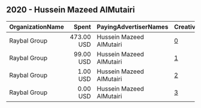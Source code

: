 ## 2020 - Hussein Mazeed AlMutairi 
|OrganizationName|Spent|PayingAdvertiserNames|CreativeUrls|Impressions|Genders|AgeBrackets|CountryCodes|BillingAddresses|CandidateBallotInformation|
|:---|---:|:---|:---|---:|:---|:---|:---|:---|:---|
|Raybal Group|473.00 USD|Hussein Mazeed AlMutairi|[0](https://www.snap.com/political-ads/asset/52d63c3475fecad9877da6d369cd3a2fa8141a9341d8c1e1715d4665d66fcc66?mediaType=mov)|225,883||20+|kuwait|"Abdullah AlMubarak St,Murqab,15000,KW"|Hussein Mazeed AlMutairi|
|Raybal Group|99.00 USD|Hussein Mazeed AlMutairi|[1](https://www.snap.com/political-ads/asset/ab5a9a090a10a22900c9636a3dbbdd8aaad0d246a9abd11bdf3f2ffbcddd5e69?mediaType=mov)|27,558||18+|kuwait|"Abdullah AlMubarak St,Murqab,15000,KW"|Hussein AlMutairi|
|Raybal Group|1.00 USD|Hussein Mazeed AlMutairi|[2](https://www.snap.com/political-ads/asset/94007860f1372cbaf9d3301341d877ad44ae1a4abc071c0b48b6de78a87c7379?mediaType=png)|1,188|||kuwait|"Abdullah AlMubarak St,Murqab,15000,KW"|Hussein AlMutairi|
|Raybal Group|0.00 USD|Hussein Mazeed AlMutairi|[3](https://www.snap.com/political-ads/asset/2f1725e70d0e38f1f59f8ef981c7778863449b874cd80fd4461b5769f2277d78?mediaType=png)|417|||kuwait|"Abdullah AlMubarak St,Murqab,15000,KW"|Hussein AlMutairi|
